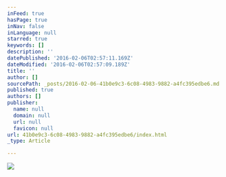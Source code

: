 ```yaml
---
inFeed: true
hasPage: true
inNav: false
inLanguage: null
starred: true
keywords: []
description: ''
datePublished: '2016-02-06T02:57:11.169Z'
dateModified: '2016-02-06T02:57:09.189Z'
title: ''
author: []
sourcePath: _posts/2016-02-06-41b0e9c3-6c08-4983-9882-a4fc395edbe6.md
published: true
authors: []
publisher:
  name: null
  domain: null
  url: null
  favicon: null
url: 41b0e9c3-6c08-4983-9882-a4fc395edbe6/index.html
_type: Article

---
```

![](https://s3-us-west-2.amazonaws.com/the-grid-img/p/463f4b5bbed7035562e47ebc3da8cbff7e78f3c0.png)